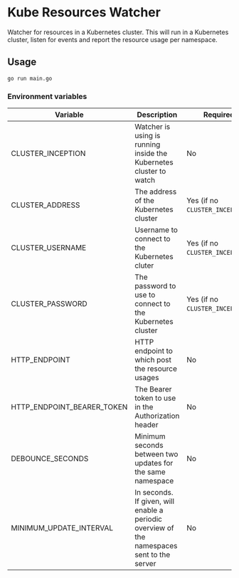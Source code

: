 # Kube Resources Watcher

Watcher for resources in a Kubernetes cluster. This will run in a Kubernetes cluster, listen for events and report the
resource usage per namespace.

## Usage

```
go run main.go
```

### Environment variables

Variable | Description | Required | Example
--- | --- | --- | ----
CLUSTER_INCEPTION | Watcher is using is running inside the Kubernetes cluster to watch | No | `true`
CLUSTER_ADDRESS | The address of the Kubernetes cluster | Yes (if no `CLUSTER_INCEPTION`) | https://api.k8s.my-domain.com
CLUSTER_USERNAME | Username to connect to the Kubernetes cluter | Yes (if no `CLUSTER_INCEPTION`) | admin
CLUSTER_PASSWORD | The password to use to connect to the Kubernetes cluster | Yes (if no `CLUSTER_INCEPTION`) | ø
HTTP_ENDPOINT | HTTP endpoint to which post the resource usages | No | https://api.my-domain.com/usage
HTTP_ENDPOINT_BEARER_TOKEN | The Bearer token to use in the Authorization header | No | ey123.[...]
DEBOUNCE_SECONDS | Minimum seconds between two updates for the same namespace | No | 60 (Default: 1)
MINIMUM_UPDATE_INTERVAL | In seconds. If given, will enable a periodic overview of the namespaces sent to the server | No | 3600 (every hour)
